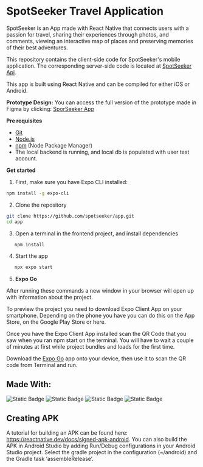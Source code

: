 # SpotSeeker Travel Application

SpotSeeker is an App made with React Native  that connects users with a passion for travel, sharing their experiences through photos, and comments, viewing an interactive map of places and preserving memories of their best adventures.

This repository contains the client-side code for SpotSeeker's mobile application. The corresponding server-side code is located at [SpotSeeker Api](https://github.com/spotseeker/api.git).

This app is built using React Native and can be compiled for either iOS or Android.

**Prototype Design:** 
You can access the full version of the prototype made in Figma by clicking: [SporSeeker App](https://www.figma.com/design/phDfVhcOGZF5cRhwb0knjp/SpotSeeker?node-id=0-1&t=ummGEIegPCRMhv3e-1)


**Pre requisites**

- [Git](https://git-scm.com/)
- [Node.js](https://nodejs.org/en)
- [npm](https://www.npmjs.com/) (Node Package Manager)
- The local backend is running, and local db is   populated with user test account.


**Get started** 
1. First, make sure you have Expo CLI installed:

```bash
npm install -g expo-cli
```

2. Clone the repository

```bash
git clone https://github.com/spotseeker/app.git
cd app
```
3. Open a terminal in the frontend project, and install dependencies 

 ```bash
    npm install
   ```
4. Start the app

 ```bash
    npx expo start
   ```

5. **Expo Go**

After running these commands a new window in your browser will open up with information about the project.

To preview the project you need to download Expo Client App on your smartphone. Depending on the phone you have you can do this on the App Store, on the Google Play Store or here.

Once you have the Expo Client App installed scan the QR Code that you saw when you ran npm start on the terminal. You will have to wait a couple of minutes at first while project bundles and loads for the first time.

Download the [Expo Go](https://expo.dev/go) app onto your device, then use it to scan the QR code from Terminal and run.




 **Made With:** 
 --------------
![Static Badge](https://img.shields.io/badge/React%20Native-61DBFB?logo=react&labelColor=black) ![Static Badge](https://img.shields.io/badge/NativeWind-61DBFB?logo=tailwindcss&labelColor=black) ![Static Badge](https://img.shields.io/badge/Expo-000020?logo=Expo&labelColor=black) ![Static Badge](https://img.shields.io/badge/Typescript-007acc?logo=typescript&labelColor=black)

Creating APK
-----------------
A tutorial for building an APK can be found here: https://reactnative.dev/docs/signed-apk-android. You can also build the APK in Android Studio by adding Run/Debug configurations in your Android Studio project. Select the gradle project in the configuration (~/android) and the Gradle task ‘assembleRelease’.